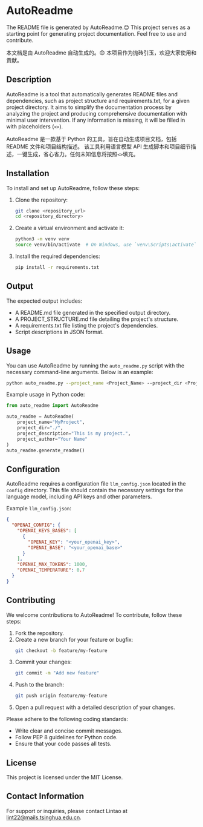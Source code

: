 # AutoReadme

The README file is generated by AutoReadme.😊 This project serves as a starting point for generating project
documentation. Feel free to use and contribute.

本文档是由 AutoReadme 自动生成的。😊 本项目作为抛砖引玉，欢迎大家使用和贡献。

## Description

AutoReadme is a tool that automatically generates README files and dependencies, such as project structure and
requirements.txt, for a given project directory. It aims to simplify the documentation process by analyzing the project
and producing comprehensive documentation with minimal user intervention. If any information is missing, it will be
filled in with placeholders (`<>`).

AutoReadme 是一款基于 Python 的工具，旨在自动生成项目文档，包括 README 文件和项目结构描述。 该工具利用语言模型 API
生成脚本和项目细节描述，一键生成，省心省力。任何未知信息将按照`<>`填充。

## Installation

To install and set up AutoReadme, follow these steps:

1. Clone the repository:
   ```sh
   git clone <repository_url>
   cd <repository_directory>
   ```

2. Create a virtual environment and activate it:
   ```sh
   python3 -m venv venv
   source venv/bin/activate  # On Windows, use `venv\Scripts\activate`
   ```

3. Install the required dependencies:
   ```sh
   pip install -r requirements.txt
   ```

## Output

The expected output includes:

- A README.md file generated in the specified output directory.
- A PROJECT_STRUCTURE.md file detailing the project's structure.
- A requirements.txt file listing the project's dependencies.
- Script descriptions in JSON format.

## Usage

You can use AutoReadme by running the `auto_readme.py` script with the necessary command-line arguments. Below is an
example:

```sh
python auto_readme.py --project_name <Project_Name> --project_dir <Project_Directory> --project_description <Project_Description> --project_author <Author_Name>
```

Example usage in Python code:

```python
from auto_readme import AutoReadme

auto_readme = AutoReadme(
    project_name="MyProject",
    project_dir="./",
    project_description="This is my project.",
    project_author="Your Name"
)
auto_readme.generate_readme()
```

## Configuration

AutoReadme requires a configuration file `llm_config.json` located in the `config` directory. This file should contain
the necessary settings for the language model, including API keys and other parameters.

Example `llm_config.json`:

```json
{
  "OPENAI_CONFIG": {
    "OPENAI_KEYS_BASES": [
      {
        "OPENAI_KEY": "<your_openai_key>",
        "OPENAI_BASE": "<your_openai_base>"
      }
    ],
    "OPENAI_MAX_TOKENS": 1000,
    "OPENAI_TEMPERATURE": 0.7
  }
}
```

## Contributing

We welcome contributions to AutoReadme! To contribute, follow these steps:

1. Fork the repository.
2. Create a new branch for your feature or bugfix:
   ```sh
   git checkout -b feature/my-feature
   ```
3. Commit your changes:
   ```sh
   git commit -m "Add new feature"
   ```
4. Push to the branch:
   ```sh
   git push origin feature/my-feature
   ```
5. Open a pull request with a detailed description of your changes.

Please adhere to the following coding standards:

- Write clear and concise commit messages.
- Follow PEP 8 guidelines for Python code.
- Ensure that your code passes all tests.

## License

This project is licensed under the MIT License.

## Contact Information

For support or inquiries, please contact Lintao at lint22@mails.tsinghua.edu.cn.